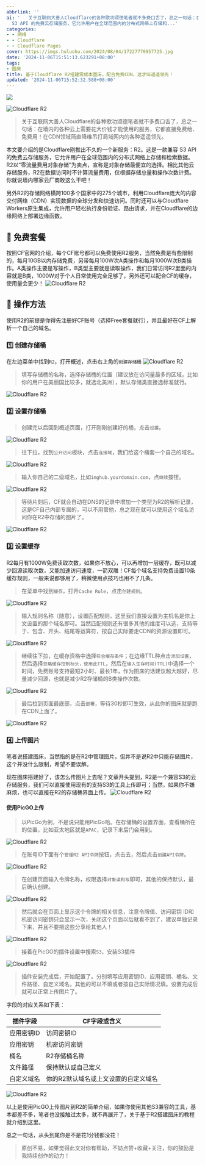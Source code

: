 ```yaml
---
abbrlink: ''
ai: '   关于互联网大善人Cloudflare的各种歌功颂德笔者就不多费口舌了，总之一句话：在墙内的各种云上需要花大价钱才能使用的服务，它都直接免费给、免费用！在CDN领域简直降维吊打局域网内的各种遥遥领先。  本文要介绍的是Cloudflare刚推出不久的一个新服务：R2。这是一款兼容
  S3 API 的免费云存储服务，它允许用户在全球范围内的分布式网络上存储和...'
categories:
- - 网络
- - Cloudflare
- - Cloudflare Pages
cover: https://imgs.huluohu.com/2024/08/04/17227770957725.jpg
date: '2024-11-06T15:51:13.623291+08:00'
tags:
- 图床
title: 基于Cloudflare R2搭建零成本图床，配合免费CDN，这才叫遥遥领先！
updated: '2024-11-06T15:52:32.588+08:00'
---
```

[![](https://www.huluohu.com/posts/1099/)](https://www.huluohu.com/posts/1099/)

![Cloudflare R2](https://imgs.huluohu.com/2024/08/04/17227770957725.jpg)

> 关于互联网大善人Cloudflare的各种歌功颂德笔者就不多费口舌了，总之一句话：在墙内的各种云上需要花大价钱才能使用的服务，它都直接免费给、免费用！在CDN领域简直降维吊打局域网内的各种遥遥领先。

本文要介绍的是Cloudflare刚推出不久的一个新服务：R2。这是一款兼容 S3 API 的免费云存储服务，它允许用户在全球范围内的分布式网络上存储和检索数据。R2以“零流量费用对象存储”为卖点，宣称是对象存储最便宜的选择。相比其他云存储服务，R2在数据访问时不计算流量费用，仅根据存储总量和操作次数计费。你就说墙内哪家云厂商敢这么干吧！


另外R2的存储网络横跨100多个国家中的275个城市，利用Cloudflare庞大的内容交付网络（CDN）实现数据的全球分发和快速访问。同时还可以与Cloudflare Workers原生集成，允许用户轻松执行身份验证、路由请求，并在Cloudflare的边缘网络上部署边缘函数。

## 🦄 免费套餐

按照CF官网的介绍，每个CF账号都可以免费使用R2服务，当然免费是有些限制的，每月10GB以内存储免费，另带每月100W次A类操作和每月1000W次B类操作。A类操作主要是写操作，B类型主要就是读取操作，我们日常访问R2里面的内容就是B类，1000W对于个人日常使用完全足够了，另外还可以配合CF的缓存，使用量会更少！
![Cloudflare R2](https://imgs.huluohu.com/2024/08/04/17227768580568.jpg)

## 🦌 操作方法

使用R2的前提是你得先注册好CF账号（选择Free套餐就行），并且最好在CF上解析一个自己的域名。

### 1️⃣ 创建存储桶

在左边菜单中找到`R2`，打开概述，点击右上角的`创建存储桶`
![Cloudflare R2](https://imgs.huluohu.com/2024/08/04/17227777754854.jpg)

> 填写存储桶的名称，选择存储桶的位置（建议放在访问量最多的区域，比如你的用户在美丽国比较多，就选北美洲），默认存储类直接选标准就行。

![Cloudflare R2](https://imgs.huluohu.com/2024/08/04/17227778456747.jpg)

### 2️⃣ 设置存储桶

> 创建完以后回到概述页面，打开刚刚创建好的桶，点击`设置`。

![Cloudflare R2](https://imgs.huluohu.com/2024/08/04/17227780252786.jpg)

> 往下拉，找到`公开访问`板块，点击`连接域`，我们给这个桶套一个自己的域名。

![Cloudflare R2](https://imgs.huluohu.com/2024/08/04/17227781534800.jpg)

> 输入你自己的二级域名，比如`imghub.yourdomain.com`，点`继续`按钮。

![Cloudflare R2](https://imgs.huluohu.com/2024/08/04/17227784142400.jpg)

> 等待片刻后，CF就会自动在DNS的记录中增加一个类型为R2的解析记录，这是CF自己内部专属的，可以不用管他，总之现在就可以使用这个域名访问你在R2中存储的图片了。

![Cloudflare R2](https://imgs.huluohu.com/2024/08/04/17227785277905.jpg)

### 3️⃣ 设置缓存

R2每月有1000W免费读取次数，如果你不放心，可以再增加一层缓存，既可以减少回源读取次数，又能加速访问速度，一箭双雕！CF每个域名支持免费设置10条缓存规则，一般来说都够用了，稍微使用点技巧也用不了几条。

> 在菜单中找到`缓存`，打开`Cache Rule`，点击`创建规则`。

![Cloudflare R2](https://imgs.huluohu.com/2024/08/04/17227787274479.jpg)

> 输入规则名称（随意），设置匹配规则，这里我们直接设置为主机名是你上文设置的那个域名即可。当然匹配规则还有很多其他的维度可以选，支持等于、包含、开头、结尾等运算符，按自己实际要走CDN的资源设置即可。

![Cloudflare R2](https://imgs.huluohu.com/2024/08/04/17227789075354.jpg)

> 继续往下拉，在缓存资格中选择`符合缓存条件`；在边缘TTL种点击`添加设置`，然后选择`忽略缓存控制标头，使用此TTL`，然后在`输入生存时间(TTL)`中选择一个时间，免费账号支持最短2小时、最长1年，作为图床的话建议越大越好，尽量减少回源，也就是减少R2存储桶的B类操作次数。

![Cloudflare R2](https://imgs.huluohu.com/2024/08/04/17227790563098.jpg)

> 最后拉到页面最底部，点击`部署`，等待30秒即可生效，从此你的图床就是跑在CDN上面了。

![Cloudflare R2](https://imgs.huluohu.com/2024/08/04/17227792263601.jpg)

### 4️⃣ 上传图片

笔者说搭建图床，当然指的是在R2中管理图片，但并不是说R2中只能存储图片，这个并没什么限制，希望不要误解。

现在图床搭建好了，该怎么传图片上去呢？文章开头提到，R2是一个兼容S3的云存储服务，我们可以直接使用现有的支持S3的工具上传即可；当然，如果你不嫌麻烦，也可以直接在R2的存储桶界面上传。
![Cloudflare R2](https://imgs.huluohu.com/2024/08/04/17227794660680.jpg)

#### 使用PicGO上传

> 以PicGo为例，不是说只能用PicGo哈。在存储桶的设置界面，查看桶所在的位置，比如亚太地区就是`APAC`，记录下来后门会用到。

![Cloudflare R2](https://imgs.huluohu.com/2024/08/04/17227808711095.jpg)

> 在账号ID下面有个`管理R2 API令牌`按钮，点击去，然后点击`创建API令牌`。

![Cloudflare R2](https://imgs.huluohu.com/2024/08/04/17227803277737.jpg)

> 在创建页面输入令牌名称，权限选择`对象读和写`即可，其他的保持默认，最后确认创建。

![Cloudflare R2](https://imgs.huluohu.com/2024/08/04/17227803956206.jpg)

> 然后就会在页面上显示这个令牌的相关信息，注意令牌值、访问密钥 ID和机密访问密钥只会显示一次，关闭这个页面以后就看不到了，建议单独记录下来，并且不要把这些分享给其他人！

![Cloudflare R2](https://imgs.huluohu.com/2024/08/04/17227806641069.jpg)

> 接着在PicGO的插件设置中搜索`S3`，安装S3插件

![Cloudflare R2](https://imgs.huluohu.com/2024/08/04/17227800896871.jpg)

> 插件安装完成后，开始配置了。分别填写应用密钥ID、应用密钥、桶名、文件路径、自定义域名，其他的可以不填或者按自己实际情况填。设置完成后就可以正常上传图片了。

字段的对应关系如下表：

| 插件字段   | CF字段或含义                         |
| ------------ | -------------------------------------- |
| 应用密钥ID | 访问密钥ID                           |
| 应用密钥   | 机密访问密钥                         |
| 桶名       | R2存储桶名称                         |
| 文件路径   | 保持默认或自己定义                   |
| 自定义域名 | 你的R2默认域名或上文设置的自定义域名 |

![Cloudflare R2](https://imgs.huluohu.com/2024/08/04/17227810778382.jpg)

以上是使用PicGO上传图片到R2的简单介绍，如果你使用其他S3兼容的工具，基本都差不多，笔者也没接触过太多，就不再展开了，关于基于R2搭建图床的教程就介绍到这里。

总之一句话，从头到尾你是不是花1分钱都没花！

> 原创不易，如果觉得此文对你有帮助，不妨点赞+收藏+关注，你的鼓励是我持续创作的动力！

